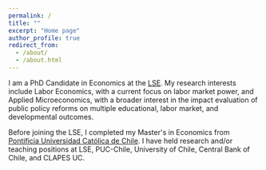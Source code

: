 ```yaml
---
permalink: /
title: ""
excerpt: "Home page"
author_profile: true
redirect_from: 
  - /about/
  - /about.html
---
```


I am a PhD Candidate in Economics at the [LSE](https://www.lse.ac.uk/economics). My research interests include Labor Economics, with a current focus on labor market power, and Applied Microeconomics, with a broader interest in the impact evaluation of public policy reforms on multiple educational, labor market, and developmental outcomes.

Before joining the LSE, I completed my Master's in Economics from [Pontificia Universidad Católica de Chile](https://economia.uc.cl). I have held research and/or teaching positions at LSE, PUC-Chile, University of Chile, Central Bank of Chile, and CLAPES UC.